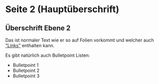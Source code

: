 # Seite 2 (Hauptüberschrift)
## Überschrift Ebene 2

Das ist normaler Text wie er so auf Folien vorkommt und welcher auch ["Links"]("http://google.com?q=Links") enthalten kann.

Es gibt natürlich auch Bulletpoint Listen:

* Bulletpoint 1
* Bulletpoint 2
* Bulletpoint 3
